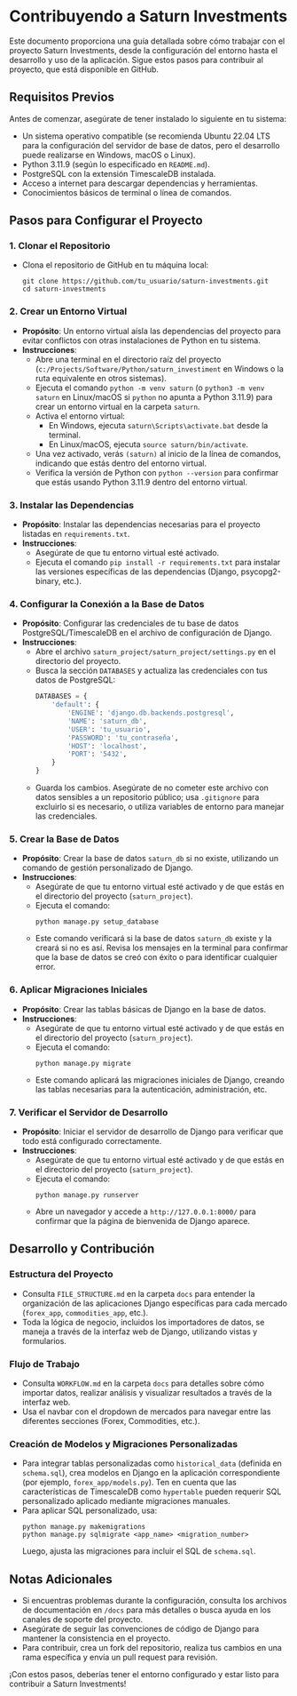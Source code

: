 # Contribuyendo a Saturn Investments

Este documento proporciona una guía detallada sobre cómo trabajar con el proyecto Saturn Investments, desde la configuración del entorno hasta el desarrollo y uso de la aplicación. Sigue estos pasos para contribuir al proyecto, que está disponible en GitHub.

## Requisitos Previos

Antes de comenzar, asegúrate de tener instalado lo siguiente en tu sistema:
- Un sistema operativo compatible (se recomienda Ubuntu 22.04 LTS para la configuración del servidor de base de datos, pero el desarrollo puede realizarse en Windows, macOS o Linux).
- Python 3.11.9 (según lo especificado en `README.md`).
- PostgreSQL con la extensión TimescaleDB instalada.
- Acceso a internet para descargar dependencias y herramientas.
- Conocimientos básicos de terminal o línea de comandos.

## Pasos para Configurar el Proyecto

### 1. Clonar el Repositorio
- Clona el repositorio de GitHub en tu máquina local:
  ```
  git clone https://github.com/tu_usuario/saturn-investments.git
  cd saturn-investments
  ```

### 2. Crear un Entorno Virtual
- **Propósito**: Un entorno virtual aísla las dependencias del proyecto para evitar conflictos con otras instalaciones de Python en tu sistema.
- **Instrucciones**:
  - Abre una terminal en el directorio raíz del proyecto (`c:/Projects/Software/Python/saturn_investiment` en Windows o la ruta equivalente en otros sistemas).
  - Ejecuta el comando `python -m venv saturn` (o `python3 -m venv saturn` en Linux/macOS si `python` no apunta a Python 3.11.9) para crear un entorno virtual en la carpeta `saturn`.
  - Activa el entorno virtual:
    - En Windows, ejecuta `saturn\Scripts\activate.bat` desde la terminal.
    - En Linux/macOS, ejecuta `source saturn/bin/activate`.
  - Una vez activado, verás `(saturn)` al inicio de la línea de comandos, indicando que estás dentro del entorno virtual.
  - Verifica la versión de Python con `python --version` para confirmar que estás usando Python 3.11.9 dentro del entorno virtual.

### 3. Instalar las Dependencias
- **Propósito**: Instalar las dependencias necesarias para el proyecto listadas en `requirements.txt`.
- **Instrucciones**:
  - Asegúrate de que tu entorno virtual esté activado.
  - Ejecuta el comando `pip install -r requirements.txt` para instalar las versiones específicas de las dependencias (Django, psycopg2-binary, etc.).

### 4. Configurar la Conexión a la Base de Datos
- **Propósito**: Configurar las credenciales de tu base de datos PostgreSQL/TimescaleDB en el archivo de configuración de Django.
- **Instrucciones**:
  - Abre el archivo `saturn_project/saturn_project/settings.py` en el directorio del proyecto.
  - Busca la sección `DATABASES` y actualiza las credenciales con tus datos de PostgreSQL:
    ```python
    DATABASES = {
        'default': {
            'ENGINE': 'django.db.backends.postgresql',
            'NAME': 'saturn_db',
            'USER': 'tu_usuario',
            'PASSWORD': 'tu_contraseña',
            'HOST': 'localhost',
            'PORT': '5432',
        }
    }
    ```
  - Guarda los cambios. Asegúrate de no cometer este archivo con datos sensibles a un repositorio público; usa `.gitignore` para excluirlo si es necesario, o utiliza variables de entorno para manejar las credenciales.

### 5. Crear la Base de Datos
- **Propósito**: Crear la base de datos `saturn_db` si no existe, utilizando un comando de gestión personalizado de Django.
- **Instrucciones**:
  - Asegúrate de que tu entorno virtual esté activado y de que estás en el directorio del proyecto (`saturn_project`).
  - Ejecuta el comando:
    ```
    python manage.py setup_database
    ```
  - Este comando verificará si la base de datos `saturn_db` existe y la creará si no es así. Revisa los mensajes en la terminal para confirmar que la base de datos se creó con éxito o para identificar cualquier error.

### 6. Aplicar Migraciones Iniciales
- **Propósito**: Crear las tablas básicas de Django en la base de datos.
- **Instrucciones**:
  - Asegúrate de que tu entorno virtual esté activado y de que estás en el directorio del proyecto (`saturn_project`).
  - Ejecuta el comando:
    ```
    python manage.py migrate
    ```
  - Este comando aplicará las migraciones iniciales de Django, creando las tablas necesarias para la autenticación, administración, etc.

### 7. Verificar el Servidor de Desarrollo
- **Propósito**: Iniciar el servidor de desarrollo de Django para verificar que todo está configurado correctamente.
- **Instrucciones**:
  - Asegúrate de que tu entorno virtual esté activado y de que estás en el directorio del proyecto (`saturn_project`).
  - Ejecuta el comando:
    ```
    python manage.py runserver
    ```
  - Abre un navegador y accede a `http://127.0.0.1:8000/` para confirmar que la página de bienvenida de Django aparece.

## Desarrollo y Contribución

### Estructura del Proyecto
- Consulta `FILE_STRUCTURE.md` en la carpeta `docs` para entender la organización de las aplicaciones Django específicas para cada mercado (`forex_app`, `commodities_app`, etc.).
- Toda la lógica de negocio, incluidos los importadores de datos, se maneja a través de la interfaz web de Django, utilizando vistas y formularios.

### Flujo de Trabajo
- Consulta `WORKFLOW.md` en la carpeta `docs` para detalles sobre cómo importar datos, realizar análisis y visualizar resultados a través de la interfaz web.
- Usa el navbar con el dropdown de mercados para navegar entre las diferentes secciones (Forex, Commodities, etc.).

### Creación de Modelos y Migraciones Personalizadas
- Para integrar tablas personalizadas como `historical_data` (definida en `schema.sql`), crea modelos en Django en la aplicación correspondiente (por ejemplo, `forex_app/models.py`). Ten en cuenta que las características de TimescaleDB como `hypertable` pueden requerir SQL personalizado aplicado mediante migraciones manuales.
- Para aplicar SQL personalizado, usa:
  ```
  python manage.py makemigrations
  python manage.py sqlmigrate <app_name> <migration_number>
  ```
  Luego, ajusta las migraciones para incluir el SQL de `schema.sql`.

## Notas Adicionales
- Si encuentras problemas durante la configuración, consulta los archivos de documentación en `/docs` para más detalles o busca ayuda en los canales de soporte del proyecto.
- Asegúrate de seguir las convenciones de código de Django para mantener la consistencia en el proyecto.
- Para contribuir, crea un fork del repositorio, realiza tus cambios en una rama específica y envía un pull request para revisión.

¡Con estos pasos, deberías tener el entorno configurado y estar listo para contribuir a Saturn Investments!